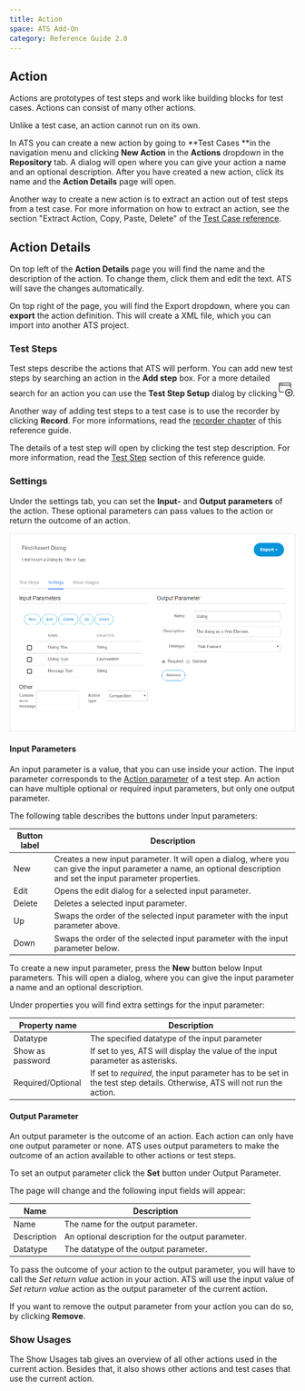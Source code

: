 ```yaml
---
title: Action
space: ATS Add-On
category: Reference Guide 2.0
---
```


## Action

Actions are prototypes of test steps and work like building blocks for test cases. Actions can consist of many other actions.

Unlike a test case, an action cannot run on its own.

In ATS you can create a new action by going to **Test Cases **in the navigation menu and clicking **New Action** in the **Actions** dropdown in the **Repository** tab. A dialog will open where you can give your action a name and an optional description. After you have created a new action, click its name and the **Action Details** page will open.

Another way to create a new action is to extract an action out of test steps from a test case. For more information on how to extract an action, see the section "Extract Action, Copy, Paste, Delete" of the [Test Case reference](test-case).

## Action Details

On top left of the **Action Details** page you will find the name and the description of the action. To change them, click them and edit the text. ATS will save the changes automatically.

On top right of the page, you will find the Export dropdown, where you can **export** the action definition. This will create a XML file, which you can import into another ATS project.

### Test Steps

Test steps describe the actions that ATS will perform. You can add new test steps by searching an action in the **Add step** box. For a more detailed search for an action you can use the **Test Step Setup** dialog by clicking ![](attachments/test/window-add.png).

Another way of adding test steps to a test case is to use the recorder by clicking **Record**. For more informations, read the [recorder chapter](recorder) of this reference guide.

The details of a test step will open by clicking the test step description. For more information, read the [Test Step](test-step) section of this reference guide.

### Settings

Under the settings tab, you can set the **Input-** and **Output parameters** of the action. These optional parameters can pass values to the action or return the outcome of an action.

![Action Settings](attachments/action/action.png)

#### Input Parameters

An input parameter is a value, that you can use inside your action. The input parameter corresponds to the [Action parameter](test-step#action-parameter) of a test step. An action can have multiple optional or required input parameters, but only one output parameter.

The following table describes the buttons under Input parameters:

| Button label | Description |
| --- | --- |
| New | Creates a new input parameter. It will open a dialog, where you can give the input parameter a name, an optional description and set the input parameter properties. |
| Edit | Opens the edit dialog for a selected input parameter. |
| Delete | Deletes a selected input parameter. |
| Up | Swaps the order of the selected input parameter with the input parameter above. |
| Down | Swaps the order of the selected input parameter with the input parameter below. |

To create a new input parameter, press the **New** button below Input parameters. This will open a dialog, where you can give the input parameter a name and an optional description.

Under properties you will find extra settings for the input parameter:

| Property name | Description |
| --- | --- |
| Datatype | The specified datatype of the input parameter |
| Show as password | If set to yes, ATS will display the value of the input parameter as asterisks.  |
| Required/Optional | If set to _required_, the input parameter has to be set in the test step details. Otherwise, ATS will not run the action. |

#### Output Parameter

An output parameter is the outcome of an action. Each action can only have one output parameter or none. ATS uses output parameters to make the outcome of an action available to other actions or test steps.

To set an output parameter click the **Set** button under Output Parameter.

The page will change and the following input fields will appear:

| Name | Description |
| --- | --- |
| Name | The name for the output parameter. |
| Description | An optional description for the output parameter. |
| Datatype | The datatype of the output parameter. |

To pass the outcome of your action to the output parameter, you will have to call the _Set return value_ action in your action. ATS will use the input value of _Set return value_ action as the output parameter of the current action.

If you want to remove the output parameter from your action you can do so, by clicking **Remove**.

### Show Usages

The Show Usages tab gives an overview of all other actions used in the current action. Besides that, it also shows other actions and test cases that use the current action.

